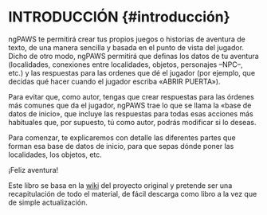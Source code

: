 # INTRODUCCIÓN {#introducción}

ngPAWS te permitirá crear tus propios juegos o historias de aventura de texto, de una manera sencilla y basada en el punto de vista del jugador. Dicho de otro modo, ngPAWS permitirá que definas los datos de tu aventura \(localidades, conexiones entre localidades, objetos, personajes –NPC–, etc.\) y las respuestas para las ordenes que dé el jugador \(por ejemplo, que decidas qué hacer cuando el jugador escriba «ABRIR PUERTA»\).

Para evitar que, como autor, tengas que crear respuestas para las órdenes más comunes que da el jugador, ngPAWS trae lo que se llama la «base de datos de inicio», que incluye las respuestas para todas esas acciones más habituales que, por supuesto, tú como autor, podrás modificar si lo deseas.

Para comenzar, te explicaremos con detalle las diferentes partes que forman esa base de datos de inicio, para que sepas dónde poner las localidades, los objetos, etc.

¡Feliz aventura!

Este libro se basa en la [wiki](https://github.com/Utodev/ngPAWS) del proyecto original y pretende ser una recapitulación de todo el material, de fácil descarga como libro a la vez que de simple actualización.

